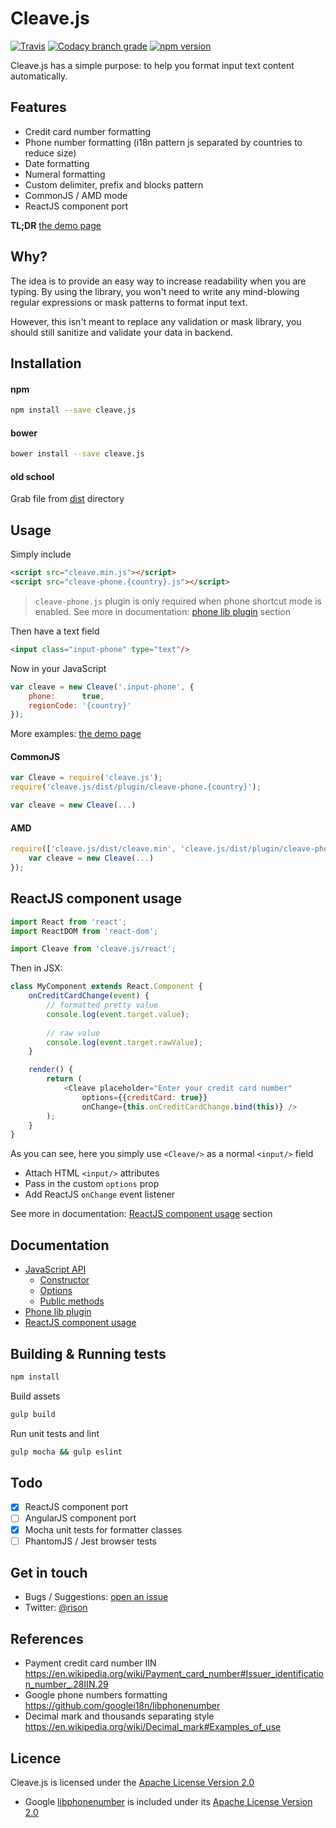 # Cleave.js

[![Travis](https://img.shields.io/travis/nosir/cleave.js.svg?maxAge=2592000)](https://travis-ci.org/nosir/cleave.js)
[![Codacy branch grade](https://img.shields.io/codacy/grade/b1c0b0da42fa418f887076a3f7352aea/master.svg?maxAge=2592000)](https://www.codacy.com/app/nosir/cleave-js)
[![npm version](https://badge.fury.io/js/cleave.js.svg)](https://badge.fury.io/js/cleave.js)

Cleave.js has a simple purpose: to help you format input text content automatically.

## Features

- Credit card number formatting
- Phone number formatting (i18n pattern js separated by countries to reduce size)
- Date formatting
- Numeral formatting
- Custom delimiter, prefix and blocks pattern
- CommonJS / AMD mode
- ReactJS component port

**TL;DR** [the demo page]()

## Why?

The idea is to provide an easy way to increase readability when you are typing. By using the library, you won't need to write any mind-blowing regular expressions or mask patterns to format input text.

However, this isn't meant to replace any validation or mask library, you should still sanitize and validate your data in backend.

## Installation

#### npm

```bash
npm install --save cleave.js
```

#### bower

```bash
bower install --save cleave.js
```

#### old school
Grab file from [dist](https://github.com/nosir/cleave.js/tree/master/dist) directory

## Usage

Simply include

```html
<script src="cleave.min.js"></script>
<script src="cleave-phone.{country}.js"></script>
```

> `cleave-phone.js` plugin is only required when phone shortcut mode is enabled. See more in documentation: [phone lib plugin](https://github.com/nosir/cleave.js/blob/master/doc/phone-lib-plugin.md) section

Then have a text field

```html
<input class="input-phone" type="text"/>
```

Now in your JavaScript

```js
var cleave = new Cleave('.input-phone', {
    phone:      true,
    regionCode: '{country}'
});
```

More examples: [the demo page](https://github.com)

#### CommonJS
```js
var Cleave = require('cleave.js');
require('cleave.js/dist/plugin/cleave-phone.{country}');

var cleave = new Cleave(...)
```

#### AMD

```js
require(['cleave.js/dist/cleave.min', 'cleave.js/dist/plugin/cleave-phone.{country}'], function (Cleave) {
    var cleave = new Cleave(...)
});
```

## ReactJS component usage

```js
import React from 'react';
import ReactDOM from 'react-dom';

import Cleave from 'cleave.js/react';
```

Then in JSX:

```js
class MyComponent extends React.Component {
    onCreditCardChange(event) {
        // formatted pretty value
        console.log(event.target.value);
        
        // raw value
        console.log(event.target.rawValue);
    }

    render() {
        return (
            <Cleave placeholder="Enter your credit card number"
                options={{creditCard: true}}
                onChange={this.onCreditCardChange.bind(this)} />
        );
    }
}
```

As you can see, here you simply use `<Cleave/>` as a normal `<input/>` field 

- Attach HTML `<input/>` attributes
- Pass in the custom `options` prop
- Add ReactJS `onChange` event listener

See more in documentation: [ReactJS component usage](https://github.com/nosir/cleave.js/blob/master/doc/reactjs-component-usage.md) section

## Documentation

- [JavaScript API](https://github.com/nosir/cleave.js/blob/master/doc/js-api.md)
    - [Constructor](https://github.com/nosir/cleave.js/blob/master/doc/constructor.md)
    - [Options](https://github.com/nosir/cleave.js/blob/master/doc/options.md)
    - [Public methods](https://github.com/nosir/cleave.js/blob/master/doc/public-methods.md)
- [Phone lib plugin](https://github.com/nosir/cleave.js/blob/master/doc/phone-lib-plugin.md)
- [ReactJS component usage](https://github.com/nosir/cleave.js/blob/master/doc/reactjs-component-usage.md)

## Building & Running tests

```bash
npm install
```

Build assets

```bash
gulp build
```

Run unit tests and lint

```bash
gulp mocha && gulp eslint
```

## Todo
- [x] ReactJS component port
- [ ] AngularJS component port
- [x] Mocha unit tests for formatter classes
- [ ] PhantomJS / Jest browser tests

## Get in touch
- Bugs / Suggestions: [open an issue](https://github.com/nosir/cleave.js/issues)
- Twitter: [@rison](https://twitter.com/rison)

## References

- Payment credit card number IIN https://en.wikipedia.org/wiki/Payment_card_number#Issuer_identification_number_.28IIN.29
- Google phone numbers formatting https://github.com/googlei18n/libphonenumber
- Decimal mark and thousands separating style https://en.wikipedia.org/wiki/Decimal_mark#Examples_of_use

## Licence

Cleave.js is licensed under the [Apache License Version 2.0](http://www.apache.org/licenses/LICENSE-2.0)

- Google [libphonenumber](https://github.com/googlei18n/libphonenumber) is included under its [Apache License Version 2.0](http://www.apache.org/licenses/LICENSE-2.0)
